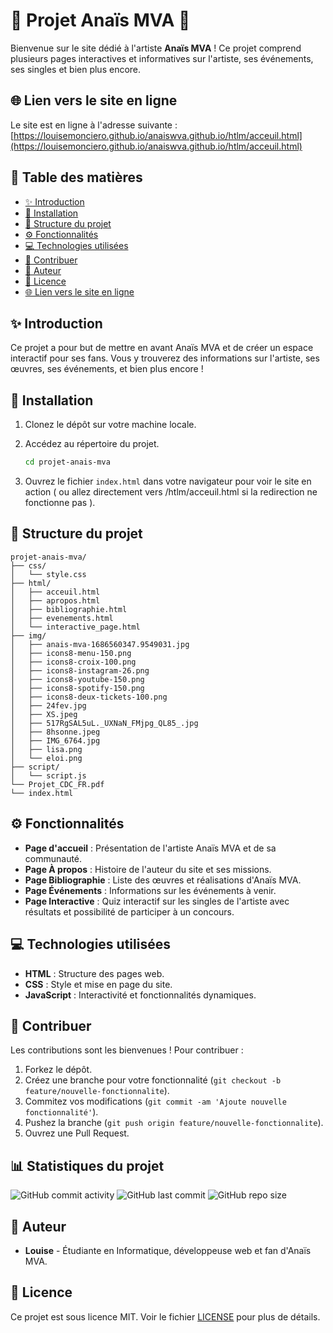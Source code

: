 # 🌟 Projet Anaïs MVA 🌟

Bienvenue sur le site dédié à l'artiste **Anaïs MVA** ! Ce projet comprend plusieurs pages interactives et informatives sur l'artiste, ses événements, ses singles et bien plus encore.

## 🌐 Lien vers le site en ligne

Le site est en ligne à l'adresse suivante : [https://louisemonciero.github.io/anaiswva.github.io/htlm/acceuil.html](https://louisemonciero.github.io/anaiswva.github.io/htlm/acceuil.html)

## 📖 Table des matières

- [✨ Introduction](#-introduction)
- [🚀 Installation](#-installation)
- [📁 Structure du projet](#-structure-du-projet)
- [⚙️ Fonctionnalités](#-fonctionnalités)
- [💻 Technologies utilisées](#-technologies-utilisées)
- [🤝 Contribuer](#-contribuer)
- [👤 Auteur](#-auteur)
- [📜 Licence](#-licence)
- [🌐 Lien vers le site en ligne](#-lien-vers-le-site-en-ligne)

## ✨ Introduction

Ce projet a pour but de mettre en avant Anaïs MVA et de créer un espace interactif pour ses fans. Vous y trouverez des informations sur l'artiste, ses œuvres, ses événements, et bien plus encore !

## 🚀 Installation

1. Clonez le dépôt sur votre machine locale.
   
2. Accédez au répertoire du projet.
    ```bash
    cd projet-anais-mva
    ```
3. Ouvrez le fichier `index.html` dans votre navigateur pour voir le site en action ( ou allez directement vers /htlm/acceuil.html si la redirection ne fonctionne pas ).

## 📁 Structure du projet

```plaintext
projet-anais-mva/
├── css/
│   └── style.css
├── html/
│   ├── acceuil.html
│   ├── apropos.html
│   ├── bibliographie.html
│   ├── evenements.html
│   └── interactive_page.html
├── img/
│   ├── anais-mva-1686560347.9549031.jpg
│   ├── icons8-menu-150.png
│   ├── icons8-croix-100.png
│   ├── icons8-instagram-26.png
│   ├── icons8-youtube-150.png
│   ├── icons8-spotify-150.png
│   ├── icons8-deux-tickets-100.png
│   ├── 24fev.jpg
│   ├── XS.jpeg
│   ├── 517RgSAL5uL._UXNaN_FMjpg_QL85_.jpg
│   ├── 8hsonne.jpeg
│   ├── IMG_6764.jpg
│   ├── lisa.png
│   └── eloi.png
├── script/
│   └── script.js
└── Projet_CDC_FR.pdf
└── index.html

```

## ⚙️ Fonctionnalités

- **Page d'accueil** : Présentation de l'artiste Anaïs MVA et de sa communauté.
- **Page À propos** : Histoire de l'auteur du site et ses missions.
- **Page Bibliographie** : Liste des œuvres et réalisations d'Anaïs MVA.
- **Page Événements** : Informations sur les événements à venir.
- **Page Interactive** : Quiz interactif sur les singles de l'artiste avec résultats et possibilité de participer à un concours.

## 💻 Technologies utilisées

- **HTML** : Structure des pages web.
- **CSS** : Style et mise en page du site.
- **JavaScript** : Interactivité et fonctionnalités dynamiques.

## 🤝 Contribuer

Les contributions sont les bienvenues ! Pour contribuer :

1. Forkez le dépôt.
2. Créez une branche pour votre fonctionnalité (`git checkout -b feature/nouvelle-fonctionnalite`).
3. Commitez vos modifications (`git commit -am 'Ajoute nouvelle fonctionnalité'`).
4. Pushez la branche (`git push origin feature/nouvelle-fonctionnalite`).
5. Ouvrez une Pull Request.

## 📊 Statistiques du projet

![GitHub commit activity](https://img.shields.io/github/commit-activity/m/hn0a/anaiswva.github.io)
![GitHub last commit](https://img.shields.io/github/last-commit/hn0a/anaiswva.github.io)
![GitHub repo size](https://img.shields.io/github/repo-size/hn0a/anaiswva.github.io)

## 👤 Auteur

- **Louise** - Étudiante en Informatique, développeuse web et fan d'Anaïs MVA.

## 📜 Licence

Ce projet est sous licence MIT. Voir le fichier [LICENSE](LICENSE) pour plus de détails.
